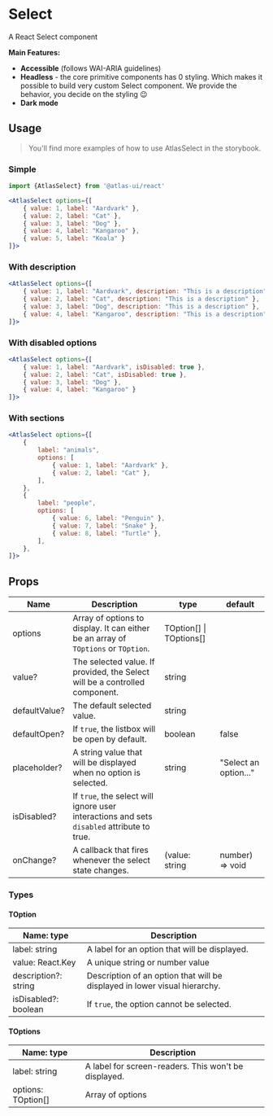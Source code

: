 # Select

A React Select component

**Main Features:**
- **Accessible** (follows WAI-ARIA guidelines)
- **Headless** - the core primitive components has 0 styling. Which makes it possible to build very custom Select component. We provide the behavior, you decide on the styling 😉
- **Dark mode**

## Usage

> You'll find more examples of how to use AtlasSelect in the storybook.

### Simple

```jsx
import {AtlasSelect} from '@atlas-ui/react'

<AtlasSelect options={[
    { value: 1, label: "Aardvark" },
    { value: 2, label: "Cat" },
    { value: 3, label: "Dog" },
    { value: 4, label: "Kangaroo" },
    { value: 5, label: "Koala" }
]}>
```

### With description

```jsx
<AtlasSelect options={[
    { value: 1, label: "Aardvark", description: "This is a description" },
    { value: 2, label: "Cat", description: "This is a description" },
    { value: 3, label: "Dog", description: "This is a description" },
    { value: 4, label: "Kangaroo", description: "This is a description" }
]}>
```

### With disabled options

```jsx
<AtlasSelect options={[
    { value: 1, label: "Aardvark", isDisabled: true },
    { value: 2, label: "Cat", isDisabled: true },
    { value: 3, label: "Dog" },
    { value: 4, label: "Kangaroo" }
]}>
```

### With sections

```jsx
<AtlasSelect options={[
    {
        label: "animals",
        options: [
            { value: 1, label: "Aardvark" },
            { value: 2, label: "Cat" },
        ],
    },
    {
        label: "people",
        options: [
            { value: 6, label: "Penguin" },
            { value: 7, label: "Snake" },
            { value: 8, label: "Turtle" },
        ],
    },
]}>
```

## Props

| Name          | Description                                                                                | type                   | default               |
|---------------|--------------------------------------------------------------------------------------------|------------------------|-----------------------|
| options       | Array of options to display. It can either be an array of `TOptions` or `TOption`.           | TOption[] \| TOptions[]  |                       |
| value?        | The selected value. If provided, the Select will be a controlled component.                | string                 |                       |
| defaultValue? | The default selected value.                                                                | string                 |                       |
| defaultOpen?  | If `true`, the listbox will be open by default.                                            | boolean                | false                 |
| placeholder?  | A string value that will be displayed when no option is selected.                          | string                 | "Select an option..." |
| isDisabled?   | If `true`, the select will ignore user interactions and sets `disabled` attribute to true. |                        |                       |
| onChange?     | A callback that fires whenever the select state changes.                                   | (value: string | number) => void |                       |

### Types

#### TOption

| Name: type           | Description                                                                |
|----------------------|----------------------------------------------------------------------------|
| label: string        | A label for an option that will be displayed.                              |
| value: React.Key     | A unique string or number value                                            |
| description?: string | Description of an option that will be displayed in lower visual hierarchy. |
| isDisabled?: boolean | If `true`, the option cannot be selected.                                  |


#### TOptions

| Name: type           | Description                                                                |
|----------------------|----------------------------------------------------------------------------|
| label: string        | A label for screen-readers. This won't be displayed.                               |
| options: TOption[]   | Array of options                                            |
